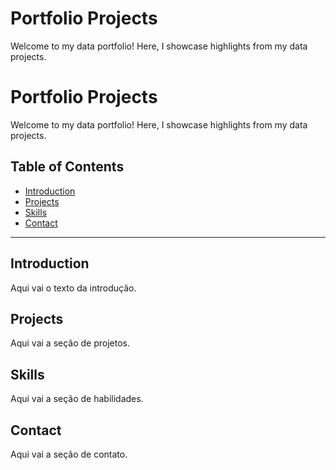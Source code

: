 # Portfolio Projects
Welcome to my data portfolio! Here, I showcase highlights from my data projects.
# Portfolio Projects
Welcome to my data portfolio! Here, I showcase highlights from my data projects.
## Table of Contents

- [Introduction](#introduction)
- [Projects](#projects)
- [Skills](#skills)
- [Contact](#contact)

---

## Introduction

Aqui vai o texto da introdução.

## Projects

Aqui vai a seção de projetos.

## Skills

Aqui vai a seção de habilidades.

## Contact

Aqui vai a seção de contato.

